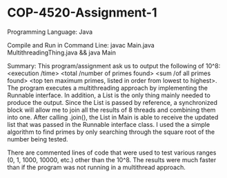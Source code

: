 # COP-4520-Assignment-1
Programming Language: Java

Compile and Run in Command Line: javac Main.java MultithreadingThing.java && java Main

Summary: This program/assignment ask us to output the following of 10^8: <execution /time> <total /number of primes found> <sum /of all primes found>
<top ten maximum primes, listed in order from lowest to highest>. The program executes a multithreading approach by implementing the Runnable interface. In addition, a List<Integer> is the only thing mainly needed to produce the output. Since the List<Integer> is passed by reference, a synchronized block will allow me to join all the results of 8 threads and combining them into one. After calling .join(), the List<Integer> in Main is able to receive the updated list that was passed in the Runnable interface class. I used the a simple algorithm to find primes by only searching through the square root of the number being tested. 

There are commented lines of code that were used to test various ranges (0, 1, 1000, 10000, etc.) other than the 10^8. The results were much faster than if the program was not running in a multithread approach.
